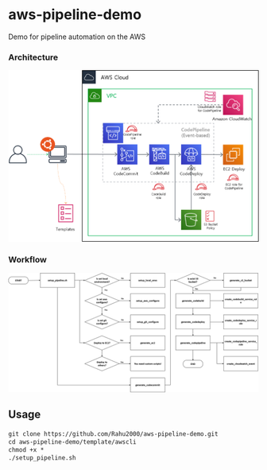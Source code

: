 # aws-pipeline-demo
Demo for pipeline automation on the AWS


### Architecture
![AWS CodePipeline Architecture](./docs/architecture.png "AWS CodePipeline Architecture")


### Workflow
![workflow](./docs/workflow.png "Workflow")


## Usage
```
git clone https://github.com/Rahu2000/aws-pipeline-demo.git
cd aws-pipeline-demo/template/awscli
chmod +x *
./setup_pipeline.sh
```
